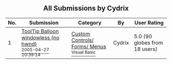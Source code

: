 ﻿<div align="center">

## All Submissions by Cydrix

</div>

No.  | Submission | Category | By   | User Rating
---- | ---------- | -------- | ---- | -----------
1 | [ToolTip Balloon windowless \(no hwnd\)<br /><sup>2005-04-27 10:39:14</sup>](https://github.com/Planet-Source-Code/cydrix-tooltip-balloon-windowless-no-hwnd__1-60232) | [Custom Controls/ Forms/  Menus<br /><sup>Visual Basic</sup>](../ByCategory/custom-controls-forms-menus__1-4.md) | Cydrix | 5.0 (90 globes from 18 users)
